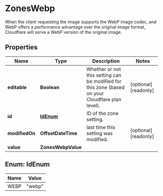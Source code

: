 

# ZonesWebp

When the client requesting the image supports the WebP image codec, and WebP offers a performance advantage over the original image format, Cloudflare will serve a WebP version of the original image.

## Properties

| Name | Type | Description | Notes |
|------------ | ------------- | ------------- | -------------|
|**editable** | **Boolean** | Whether or not this setting can be modified for this zone (based on your Cloudflare plan level). |  [optional] [readonly] |
|**id** | [**IdEnum**](#IdEnum) | ID of the zone setting. |  |
|**modifiedOn** | **OffsetDateTime** | last time this setting was modified. |  [optional] [readonly] |
|**value** | **ZonesWebpValue** |  |  |



## Enum: IdEnum

| Name | Value |
|---- | -----|
| WEBP | &quot;webp&quot; |



